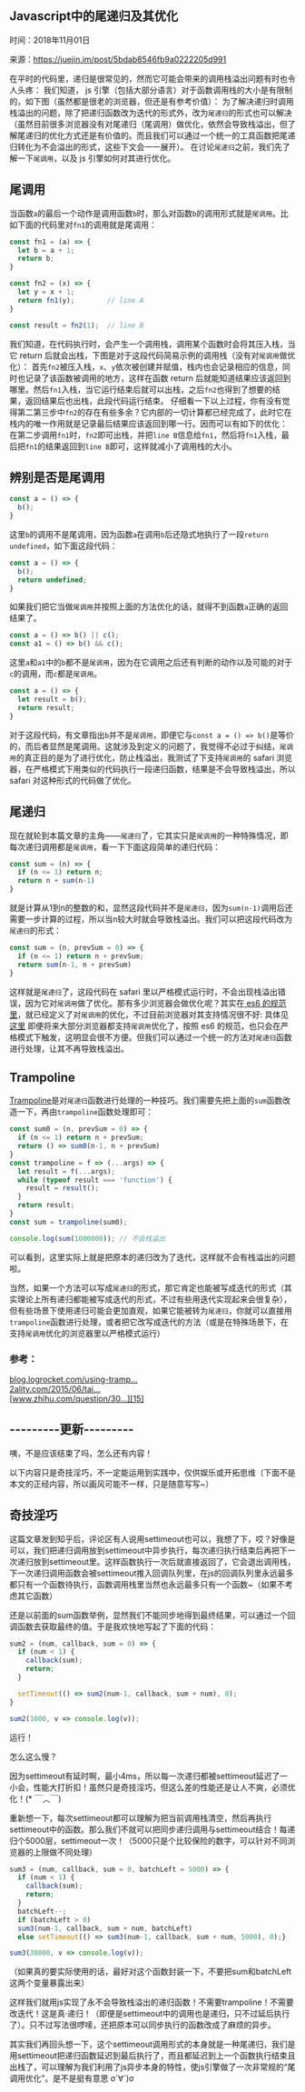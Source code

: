 ## Javascript中的尾递归及其优化

时间：2018年11月01日

来源：<https://juejin.im/post/5bdab8546fb9a0222205d991>

在平时的代码里，递归是很常见的，然而它可能会带来的调用栈溢出问题有时也令人头疼：
[][5]
我们知道， js 引擎（包括大部分语言）对于函数调用栈的大小是有限制的，如下图（虽然都是很老的浏览器，但还是有参考价值）：
[][6]
为了解决递归时调用栈溢出的问题，除了把递归函数改为迭代的形式外，改为`尾递归`的形式也可以解决（虽然目前很多浏览器没有对尾递归（尾调用）做优化，依然会导致栈溢出，但了解尾递归的优化方式还是有价值的。而且我们可以通过一个统一的工具函数把尾递归转化为不会溢出的形式，这些下文会一一展开）。
在讨论`尾递归`之前，我们先了解一下`尾调用`，以及 js 引擎如何对其进行优化。
## 尾调用

当函数`a`的最后一个动作是调用函数`b`时，那么对函数`b`的调用形式就是`尾调用`。比如下面的代码里对`fn1`的调用就是尾调用：

```js
const fn1 = (a) => {
  let b = a + 1;
  return b;
}

const fn2 = (x) => {
  let y = x + 1;
  return fn1(y);        // line A
}

const result = fn2(1);  // line B
```

我们知道，在代码执行时，会产生一个调用栈，调用某个函数时会将其压入栈，当它 return 后就会出栈，下图是对于这段代码简易示例的调用栈（没有对`尾调用`做优化）：
[][7]
首先`fn2`被压入栈，`x`、`y`依次被创建并赋值，栈内也会记录相应的信息，同时也记录了该函数被调用的地方，这样在函数 return 后就能知道结果应该返回到哪里。然后`fn1`入栈，当它运行结束后就可以出栈，之后`fn2`也得到了想要的结果，返回结果后也出栈，此段代码运行结束。
仔细看一下以上过程，你有没有觉得第二第三步中`fn2`的存在有些多余？它内部的一切计算都已经完成了，此时它在栈内的唯一作用就是记录最后结果应该返回到哪一行。因而可以有如下的优化：
[][8]
在第二步调用`fn1`时，`fn2`即可出栈，并把`line B`信息给`fn1`，然后将`fn1`入栈，最后把`fn1`的结果返回到`line B`即可，这样就减小了调用栈的大小。
## 辨别是否是尾调用

```js
const a = () => {
  b();
}
```


这里`b`的调用不是尾调用，因为函数`a`在调用`b`后还隐式地执行了一段`return undefined`，如下面这段代码：

```js
const a = () => {
  b();
  return undefined;
}
```

如果我们把它当做`尾调用`并按照上面的方法优化的话，就得不到函数`a`正确的返回结果了。

```js
const a = () => b() || c();
const a1 = () => b() && c();
```


这里`a`和`a1`中的`b`都不是`尾调用`，因为在它调用之后还有判断的动作以及可能的对于`c`的调用，而`c`都是`尾调用`。

```js
const a = () => {
  let result = b();
  return result;
}
```


对于这段代码，有文章指出`b`并不是`尾调用`，即便它与`const a = () => b()`是等价的，而后者显然是尾调用。这就涉及到定义的问题了，我觉得不必过于纠结，`尾调用`的真正目的是为了进行优化，防止栈溢出，我测试了下支持`尾调用`的 safari 浏览器，在严格模式下用类似的代码执行一段递归函数，结果是不会导致栈溢出，所以 safari 对这种形式的代码做了优化。
## 尾递归

现在就轮到本篇文章的主角——`尾递归`了，它其实只是`尾调用`的一种特殊情况，即每次递归调用都是`尾调用`，看一下下面这段简单的递归代码：

```js
const sum = (n) => {
  if (n <= 1) return n;
  return n + sum(n-1)
}
```

就是计算从1到n的整数的和，显然这段代码并不是`尾递归`，因为`sum(n-1)`调用后还需要一步计算的过程，所以当n较大时就会导致栈溢出。我们可以把这段代码改为`尾递归`的形式：

```js
const sum = (n, prevSum = 0) => {
  if (n <= 1) return n + prevSum;
  return sum(n-1, n + prevSum)
}
```

这样就是`尾递归`了，这段代码在 safari 里以严格模式运行时，不会出现栈溢出错误，因为它对`尾调用`做了优化。那有多少浏览器会做优化呢？其实在[ es6 的规范里][9]，就已经定义了对`尾调用`的优化，不过目前浏览器对其支持情况很不好:
[][10]
具体见[这里][11]
即便将来大部分浏览器都支持`尾调用`优化了，按照 es6 的规范，也只会在严格模式下触发，这明显会很不方便。但我们可以通过一个统一的方法对`尾递归`函数进行处理，让其不再导致栈溢出。

## Trampoline

[Trampoline][12]是对`尾递归`函数进行处理的一种技巧。我们需要先把上面的`sum`函数改造一下，再由`trampoline`函数处理即可：

```js
const sum0 = (n, prevSum = 0) => {
  if (n <= 1) return n + prevSum;
  return () => sum0(n-1, n + prevSum)
}
const trampoline = f => (...args) => {
  let result = f(...args);
  while (typeof result === 'function') {
    result = result();
  }
  return result;
}
const sum = trampoline(sum0);

console.log(sum(1000000)); // 不会栈溢出
```

可以看到，这里实际上就是把原本的递归改为了迭代，这样就不会有栈溢出的问题啦。

当然，如果一个方法可以写成`尾递归`的形式，那它肯定也能被写成迭代的形式（其实理论上所有递归都能被写成迭代的形式，不过有些用迭代实现起来会很复杂），但有些场景下使用递归可能会更加直观，如果它能被转为`尾递归`，你就可以直接用`trampoline`函数进行处理，或者把它改写成迭代的方法（或是在特殊场景下，在支持`尾调用`优化的浏览器里以严格模式运行）

### 参考：

[blog.logrocket.com/using-tramp…][13]  
[2ality.com/2015/06/tai…][14]  
[www.zhihu.com/question/30…][15]  

## ---------更新---------

咦，不是应该结束了吗，怎么还有内容！

以下内容只是奇技淫巧，不一定能运用到实践中，仅供娱乐或开拓思维（下面不是本文的正经内容，所以画风可能不一样，只是随意写写~）
## 奇技淫巧

这篇文章发到知乎后，评论区有人说用settimeout也可以，我想了下，哎？好像是可以，我们把递归调用放到settimeout中异步执行，每次递归执行结束后再把下一次递归放到settimeout里。这样函数执行一次后就直接返回了，它会退出调用栈，下一次递归调用函数会被settimeout推入回调队列里，在js的回调队列里永远最多都只有一个函数待执行，函数调用栈里当然也永远最多只有一个函数~（如果不考虑其它函数）

还是以前面的sum函数举例，显然我们不能同步地得到最终结果，可以通过一个回调函数去获取最终的值。于是我欢快地写起了下面的代码：

```js
sum2 = (num, callback, sum = 0) => {
  if (num < 1) {
    callback(sum);
    return;
  }

  setTimeout(() => sum2(num-1, callback, sum + num), 0);
}

sum2(1000, v => console.log(v));
```

运行！

怎么这么慢？

因为settimeout有延时啊，最小4ms，所以每一次递归都被settimeout延迟了一小会，性能大打折扣！虽然只是奇技淫巧，但这么差的性能还是让人不爽，必须优化！(* ￣︿￣)

重新想一下，每次settimeout都可以理解为把当前调用栈清空，然后再执行settimeout中的函数。那么我们不就可以把同步递归调用与settimeout结合！每递归个5000层，settimeout一次！（5000只是个比较保险的数字，可以针对不同浏览器的上限做不同处理）

```js
sum3 = (num, callback, sum = 0, batchLeft = 5000) => {
  if (num < 1) {
    callback(sum);
    return;
  }
  batchLeft--;
  if (batchLeft > 0) 
  sum3(num-1, callback, sum + num, batchLeft)
  else setTimeout(() => sum3(num-1, callback, sum + num, 5000), 0);}

sum3(30000, v => console.log(v));
```

（如果真的要实际使用的话，最好对这个函数封装一下，不要把sum和batchLeft这两个变量暴露出来）

这样我们就用js实现了永不会导致栈溢出的递归函数！不需要trampoline！不需要改迭代！这是真·递归！（即便是settimeout中的调用也是递归，只不过延后执行了）。只不过写法很啰嗦，还把原本可以同步执行的函数改成了麻烦的异步。


其实我们再回头想一下，这个settimeout调用形式的本身就是一种尾递归，我们是用settimeout把递归函数延迟到最后执行了，而且都延迟到上一个函数执行结束且出栈了，可以理解为我们利用了js异步本身的特性，使js引擎做了一次非常规的“尾调用优化”。是不是挺有意思 σ`∀´)σ


[5]: https://link.juejin.im?target=https%3A%2F%2Fygyooo.github.io%2F2018%2F10%2F17%2FJavascript%25E7%259A%2584%25E5%25B0%25BE%25E9%2580%2592%25E5%25BD%2592%25E5%258F%258A%25E5%2585%25B6%25E4%25BC%2598%25E5%258C%2596%2Foverflow.png
[6]: https://link.juejin.im?target=https%3A%2F%2Fygyooo.github.io%2F2018%2F10%2F17%2FJavascript%25E7%259A%2584%25E5%25B0%25BE%25E9%2580%2592%25E5%25BD%2592%25E5%258F%258A%25E5%2585%25B6%25E4%25BC%2598%25E5%258C%2596%2Fbrowsers-overflow.png
[7]: https://link.juejin.im?target=https%3A%2F%2Fygyooo.github.io%2F2018%2F10%2F17%2FJavascript%25E7%259A%2584%25E5%25B0%25BE%25E9%2580%2592%25E5%25BD%2592%25E5%258F%258A%25E5%2585%25B6%25E4%25BC%2598%25E5%258C%2596%2FcallWithoutOpt.png
[8]: https://link.juejin.im?target=https%3A%2F%2Fygyooo.github.io%2F2018%2F10%2F17%2FJavascript%25E7%259A%2584%25E5%25B0%25BE%25E9%2580%2592%25E5%25BD%2592%25E5%258F%258A%25E5%2585%25B6%25E4%25BC%2598%25E5%258C%2596%2FcallWithOpt.png
[9]: https://link.juejin.im?target=http%3A%2F%2Fwww.ecma-international.org%2Fecma-262%2F6.0%2F%23sec-tail-position-calls
[10]: https://link.juejin.im?target=https%3A%2F%2Fygyooo.github.io%2F2018%2F10%2F17%2FJavascript%25E7%259A%2584%25E5%25B0%25BE%25E9%2580%2592%25E5%25BD%2592%25E5%258F%258A%25E5%2585%25B6%25E4%25BC%2598%25E5%258C%2596%2FbrowserSupport.png
[11]: https://link.juejin.im?target=http%3A%2F%2Fkangax.github.io%2Fcompat-table%2Fes6%2F%23test-proper_tail_calls_%2528tail_call_optimisation%2529
[12]: https://link.juejin.im?target=https%3A%2F%2Fen.wikipedia.org%2Fwiki%2FTail_call%23Through_trampolining
[13]: https://link.juejin.im?target=https%3A%2F%2Fblog.logrocket.com%2Fusing-trampolines-to-manage-large-recursive-loops-in-javascript-d8c9db095ae3
[14]: https://link.juejin.im?target=http%3A%2F%2F2ality.com%2F2015%2F06%2Ftail-call-optimization.html
[15]: https://link.juejin.im?target=https%3A%2F%2Fwww.zhihu.com%2Fquestion%2F30078697%2Fanswer%2F146047599
